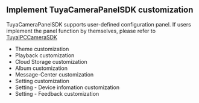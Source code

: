 ## Implement TuyaCameraPanelSDK customization

TuyaCameraPanelSDK supports user-defined configuration panel. If users implement the panel function by themselves, please refer to [TuyaIPCCameraSDK](https://tuyainc.github.io/tuyasmart_camera_android_sdk_doc/en/)

- Theme customization
- Playback customization
- Cloud Storage customization
- Album customization
- Message-Center customization
- Setting customization
- Setting - Device infomation customization
- Setting - Feedback customization

